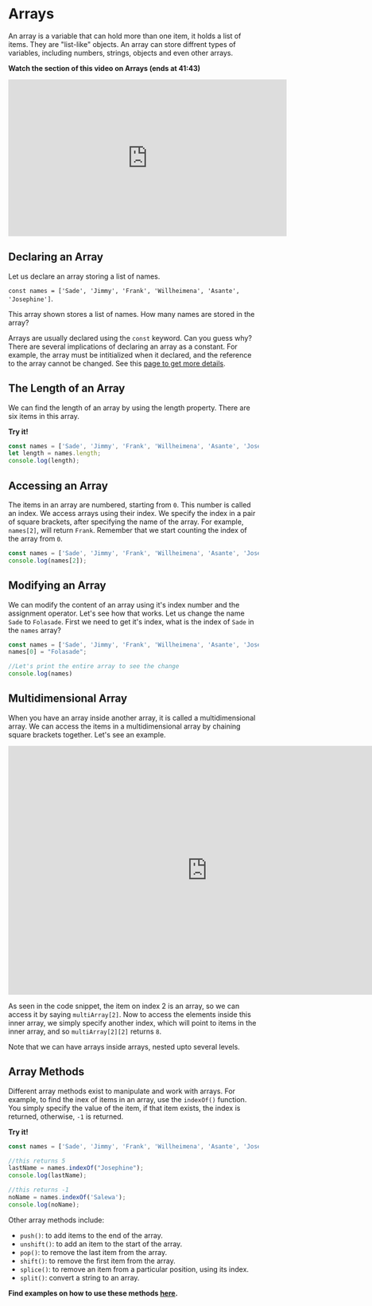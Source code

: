 # Arrays

An array is a variable that can hold more than one item, it holds a list of items. They are "list-like" objects. An array can store diffrent types of variables, including numbers, strings, objects and even other arrays.

<aside> 

**Watch the section of this video on Arrays (ends at 41:43)** 
</aside>

<iframe width="560" height="315" src="https://www.youtube.com/embed/PkZNo7MFNFg?start=2446" title="YouTube video player" frameborder="0" allow="accelerometer; autoplay; clipboard-write; encrypted-media; gyroscope; picture-in-picture; web-share" allowfullscreen></iframe>

</details>

## Declaring an Array
Let us declare an array storing a list of names.

`const names = ['Sade', 'Jimmy', 'Frank', 'Willheimena', 'Asante', 'Josephine']`.

This array shown stores a list of names. How many names are stored in the array? 

<aside>

Arrays are usually declared using the `const` keyword. Can you guess why?
There are several implications of declaring an array as a constant. For example, the array must be intitialized when it declared, and the reference to the array cannot be changed. See this [page to get more details](https://www.w3schools.com/js/js_array_const.asp).

</aside>


## The Length of an Array

We can find the length of an array by using the length property. There are six items in this array.

**Try it!**
```js
const names = ['Sade', 'Jimmy', 'Frank', 'Willheimena', 'Asante', 'Josephine']
let length = names.length;
console.log(length);
```

## Accessing an Array
The items in an array are numbered, starting from `0`. This number is called an index. We access arrays using their index. We specify the index in a pair of square brackets, after specifying the name of the array. For example, `names[2]`, will return `Frank`. Remember that we start counting the index of the array from `0`.

```js
const names = ['Sade', 'Jimmy', 'Frank', 'Willheimena', 'Asante', 'Josephine'];
console.log(names[2]);
```

## Modifying an Array
We can modify the content of an array using it's index number and the assignment operator. Let's see how that works. Let us change the name `Sade` to `Folasade`. First we need to get it's index, what is the index of `Sade` in the `names` array?

```js
const names = ['Sade', 'Jimmy', 'Frank', 'Willheimena', 'Asante', 'Josephine'];
names[0] = "Folasade";

//Let's print the entire array to see the change
console.log(names)
```

## Multidimensional Array

When you have an array inside another array, it is called a multidimensional array. We can access the items in a multidimensional array by chaining square brackets together. Let's see an example.

<iframe width="800" height="500" frameborder="0" src="https://pythontutor.com/iframe-embed.html#code=//%20A%20multidimensional%20array%0Aconst%20multiArray%20%3D%20%5B%22string%22,%2095,%20%5B5,%207,%208%5D,%20true%5D%3B%0Aconsole.log%28multiArray%5B2%5D%29%3B%0A%0Alet%20value%20%3D%20multiArray%5B2%5D%5B2%5D%3B%0Aconsole.log%28value%29%3B&codeDivHeight=400&codeDivWidth=350&cumulative=false&curInstr=4&heapPrimitives=nevernest&origin=opt-frontend.js&py=js&rawInputLstJSON=%5B%5D&textReferences=false"> </iframe>

<aside>

As seen in the code snippet, the item on index 2 is an array, so we can access it by saying `multiArray[2]`. Now to access the elements inside this inner array, we simply specify another index, which will point to items in the inner array, and so `multiArray[2][2]` returns `8`.

Note that we can have arrays inside arrays, nested upto several levels.

</aside>

## Array Methods
Different array methods exist to manipulate and work with arrays. For example, to find the inex of items in an array, use the `indexOf()` function. You simply specify the value of the item, if that item exists, the index is returned, otherwise, `-1` is returned.

**Try it!**
```js
const names = ['Sade', 'Jimmy', 'Frank', 'Willheimena', 'Asante', 'Josephine'];

//this returns 5
lastName = names.indexOf("Josephine");
console.log(lastName);

//this returns -1
noName = names.indexOf('Salewa');
console.log(noName);

```

Other array methods include:
* `push()`: to add items to the end of the array.
* `unshift()`: to add an item to the start of the array.
* `pop()`: to remove the last item from the array.
* `shift()`: to remove the first item from the array.
* `splice()`: to remove an item from a particular position, using its index.
* `split()`: convert a string to an array.

**Find examples on how to use these methods [here](https://developer.mozilla.org/en-US/docs/Learn/JavaScript/First_steps/Arrays#adding_items).**